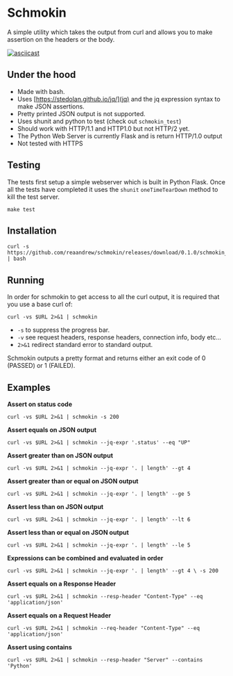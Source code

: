 # Schmokin

A simple utility which takes the output from curl and allows you to make assertion on the headers or the body.

[![asciicast](https://asciinema.org/a/u2mdeeHToo7mBdbnEBBjKAMqO.png)](https://asciinema.org/a/u2mdeeHToo7mBdbnEBBjKAMqO)

## Under the hood

- Made with bash.
- Uses [https://stedolan.github.io/jq/](jq) and the jq expression syntax to make JSON assertions.
- Pretty printed JSON output is not supported.
- Uses shunit and python to test (check out `schmokin_test`)
- Should work with HTTP/1.1 and HTTP1.0 but not HTTP/2 yet.
- The Python Web Server is currently Flask and is return HTTP/1.0 output
- Not tested with HTTPS

## Testing

The tests first setup a simple webserver which is built in Python Flask.  Once all the tests have completed it uses the `shunit` `oneTimeTearDown` method to kill the test server.

```
make test
```

## Installation

```
curl -s https://github.com/reaandrew/schmokin/releases/download/0.1.0/schmokin_install | bash
```

## Running

In order for schmokin to get access to all the curl output, it is required that you use a base curl of:

```
curl -vs $URL 2>&1 | schmokin 
```

- `-s` to suppress the progress bar.
- `-v` see request headers, response headers, connection info, body etc...
- `2>&1` redirect standard error to standard output.

Schmokin outputs a pretty format and returns either an exit code of 0 (PASSED) or 1 (FAILED).

## Examples

**Assert on status code**

```
curl -vs $URL 2>&1 | schmokin -s 200
```

**Assert equals on JSON output**

```
curl -vs $URL 2>&1 | schmokin --jq-expr '.status' --eq "UP"
```

**Assert greater than on JSON output**

```
curl -vs $URL 2>&1 | schmokin --jq-expr '. | length' --gt 4
```

**Assert greater than or equal on JSON output**

```
curl -vs $URL 2>&1 | schmokin --jq-expr '. | length' --ge 5
```

**Assert less than on JSON output**

```
curl -vs $URL 2>&1 | schmokin --jq-expr '. | length' --lt 6
```

**Assert less than or equal on JSON output**

```
curl -vs $URL 2>&1 | schmokin --jq-expr '. | length' --le 5
```

**Expressions can be combined and evaluated in order**

```
curl -vs $URL 2>&1 | schmokin --jq-expr '. | length' --gt 4 \ -s 200
```

**Assert equals on a Response Header**

```
curl -vs $URL 2>&1 | schmokin --resp-header "Content-Type" --eq 'application/json'
```

**Assert equals on a Request Header**

```
curl -vs $URL 2>&1 | schmokin --req-header "Content-Type" --eq 'application/json'
```

**Assert using contains**

```
curl -vs $URL 2>&1 | schmokin --resp-header "Server" --contains 'Python'
```
